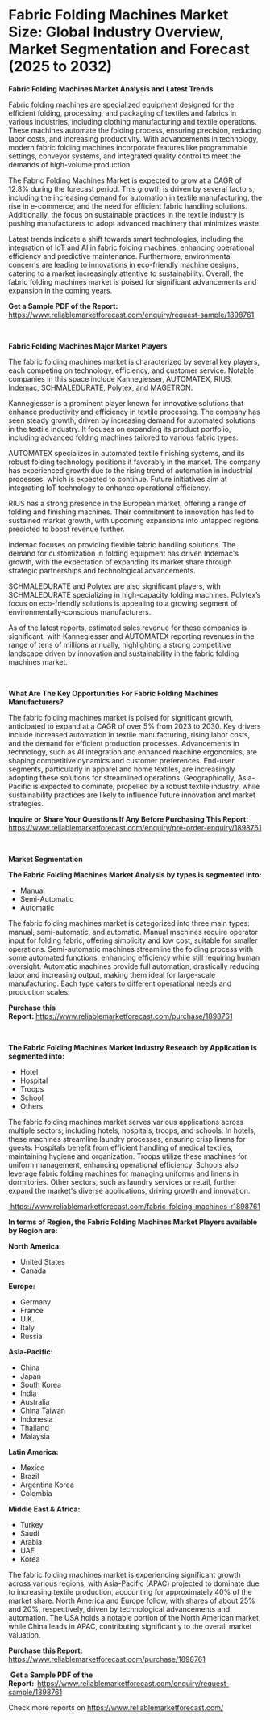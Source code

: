 <p><h1>Fabric Folding Machines Market Size: Global Industry Overview, Market Segmentation and Forecast (2025 to 2032)</h1></p><p><strong>Fabric Folding Machines Market Analysis and Latest Trends</strong></p>
<p><p>Fabric folding machines are specialized equipment designed for the efficient folding, processing, and packaging of textiles and fabrics in various industries, including clothing manufacturing and textile operations. These machines automate the folding process, ensuring precision, reducing labor costs, and increasing productivity. With advancements in technology, modern fabric folding machines incorporate features like programmable settings, conveyor systems, and integrated quality control to meet the demands of high-volume production.</p><p>The Fabric Folding Machines Market is expected to grow at a CAGR of 12.8% during the forecast period. This growth is driven by several factors, including the increasing demand for automation in textile manufacturing, the rise in e-commerce, and the need for efficient fabric handling solutions. Additionally, the focus on sustainable practices in the textile industry is pushing manufacturers to adopt advanced machinery that minimizes waste.</p><p>Latest trends indicate a shift towards smart technologies, including the integration of IoT and AI in fabric folding machines, enhancing operational efficiency and predictive maintenance. Furthermore, environmental concerns are leading to innovations in eco-friendly machine designs, catering to a market increasingly attentive to sustainability. Overall, the fabric folding machines market is poised for significant advancements and expansion in the coming years.</p></p>
<p><strong>Get a Sample PDF of the Report:&nbsp;</strong> <a href="https://www.reliablemarketforecast.com/enquiry/request-sample/1898761?utm_campaign=2441&utm_medium=2&utm_source=Github&utm_content=ia&utm_term=16022025&utm_id=fabric-folding-machines">https://www.reliablemarketforecast.com/enquiry/request-sample/1898761</a></p>
<p>&nbsp;</p>
<p><strong>Fabric Folding Machines Major Market Players</strong></p>
<p><p>The fabric folding machines market is characterized by several key players, each competing on technology, efficiency, and customer service. Notable companies in this space include Kannegiesser, AUTOMATEX, RIUS, Indemac, SCHMALEDURATE, Polytex, and MAGETRON.</p><p>Kannegiesser is a prominent player known for innovative solutions that enhance productivity and efficiency in textile processing. The company has seen steady growth, driven by increasing demand for automated solutions in the textile industry. It focuses on expanding its product portfolio, including advanced folding machines tailored to various fabric types.</p><p>AUTOMATEX specializes in automated textile finishing systems, and its robust folding technology positions it favorably in the market. The company has experienced growth due to the rising trend of automation in industrial processes, which is expected to continue. Future initiatives aim at integrating IoT technology to enhance operational efficiency.</p><p>RIUS has a strong presence in the European market, offering a range of folding and finishing machines. Their commitment to innovation has led to sustained market growth, with upcoming expansions into untapped regions predicted to boost revenue further.</p><p>Indemac focuses on providing flexible fabric handling solutions. The demand for customization in folding equipment has driven Indemac's growth, with the expectation of expanding its market share through strategic partnerships and technological advancements.</p><p>SCHMALEDURATE and Polytex are also significant players, with SCHMALEDURATE specializing in high-capacity folding machines. Polytex’s focus on eco-friendly solutions is appealing to a growing segment of environmentally-conscious manufacturers.</p><p>As of the latest reports, estimated sales revenue for these companies is significant, with Kannegiesser and AUTOMATEX reporting revenues in the range of tens of millions annually, highlighting a strong competitive landscape driven by innovation and sustainability in the fabric folding machines market.</p></p>
<p>&nbsp;</p>
<p><strong>What Are The Key Opportunities For Fabric Folding Machines Manufacturers?</strong></p>
<p><p>The fabric folding machines market is poised for significant growth, anticipated to expand at a CAGR of over 5% from 2023 to 2030. Key drivers include increased automation in textile manufacturing, rising labor costs, and the demand for efficient production processes. Advancements in technology, such as AI integration and enhanced machine ergonomics, are shaping competitive dynamics and customer preferences. End-user segments, particularly in apparel and home textiles, are increasingly adopting these solutions for streamlined operations. Geographically, Asia-Pacific is expected to dominate, propelled by a robust textile industry, while sustainability practices are likely to influence future innovation and market strategies.</p></p>
<p><strong>Inquire or Share Your Questions If Any Before Purchasing This Report:</strong> <a href="https://www.reliablemarketforecast.com/enquiry/pre-order-enquiry/1898761?utm_campaign=2441&utm_medium=2&utm_source=Github&utm_content=ia&utm_term=16022025&utm_id=fabric-folding-machines">https://www.reliablemarketforecast.com/enquiry/pre-order-enquiry/1898761</a></p>
<p>&nbsp;</p>
<p><strong>Market Segmentation</strong></p>
<p><strong>The Fabric Folding Machines Market Analysis by types is segmented into:</strong></p>
<p><ul><li>Manual</li><li>Semi-Automatic</li><li>Automatic</li></ul></p>
<p><p>The fabric folding machines market is categorized into three main types: manual, semi-automatic, and automatic. Manual machines require operator input for folding fabric, offering simplicity and low cost, suitable for smaller operations. Semi-automatic machines streamline the folding process with some automated functions, enhancing efficiency while still requiring human oversight. Automatic machines provide full automation, drastically reducing labor and increasing output, making them ideal for large-scale manufacturing. Each type caters to different operational needs and production scales.</p></p>
<p><strong>Purchase this Report:&nbsp;</strong><a href="https://www.reliablemarketforecast.com/purchase/1898761?utm_campaign=2441&utm_medium=2&utm_source=Github&utm_content=ia&utm_term=16022025&utm_id=fabric-folding-machines">https://www.reliablemarketforecast.com/purchase/1898761</a></p>
<p>&nbsp;</p>
<p><strong>The Fabric Folding Machines Market Industry Research by Application is segmented into:</strong></p>
<p><ul><li>Hotel</li><li>Hospital</li><li>Troops</li><li>School</li><li>Others</li></ul></p>
<p><p>The fabric folding machines market serves various applications across multiple sectors, including hotels, hospitals, troops, and schools. In hotels, these machines streamline laundry processes, ensuring crisp linens for guests. Hospitals benefit from efficient handling of medical textiles, maintaining hygiene and organization. Troops utilize these machines for uniform management, enhancing operational efficiency. Schools also leverage fabric folding machines for managing uniforms and linens in dormitories. Other sectors, such as laundry services or retail, further expand the market's diverse applications, driving growth and innovation.</p></p>
<p><a href="https://www.reliablemarketforecast.com/fabric-folding-machines-r1898761?utm_campaign=2441&utm_medium=2&utm_source=Github&utm_content=ia&utm_term=16022025&utm_id=fabric-folding-machines">&nbsp;https://www.reliablemarketforecast.com/fabric-folding-machines-r1898761</a></p>
<p><strong>In terms of Region, the Fabric Folding Machines Market Players available by Region are:</strong></p>
<p>
    <p> <strong> North America: </strong>
        <ul>
            <li>United States</li>
            <li>Canada</li>
        </ul>
        </p> 
    <p> <strong> Europe: </strong>
        <ul>
            <li>Germany</li>
            <li>France</li>
            <li>U.K.</li>
            <li>Italy</li>
            <li>Russia</li>
        </ul>
        </p> 
    <p> <strong> Asia-Pacific: </strong>
        <ul>
            <li>China</li>
            <li>Japan</li>
            <li>South Korea</li>
            <li>India</li>
            <li>Australia</li>
            <li>China Taiwan</li>
            <li>Indonesia</li>
            <li>Thailand</li>
            <li>Malaysia</li>
        </ul>
        </p> 
    <p> <strong> Latin America: </strong>
        <ul>
            <li>Mexico</li>
            <li>Brazil</li>
            <li>Argentina Korea</li>
            <li>Colombia</li>
        </ul>
        </p> 
    <p> <strong> Middle East & Africa: </strong>
        <ul>
            <li>Turkey</li>
            <li>Saudi</li>
            <li>Arabia</li>
            <li>UAE</li>
            <li>Korea</li>
        </ul>
    </p>
    </p>
<p><p>The fabric folding machines market is experiencing significant growth across various regions, with Asia-Pacific (APAC) projected to dominate due to increasing textile production, accounting for approximately 40% of the market share. North America and Europe follow, with shares of about 25% and 20%, respectively, driven by technological advancements and automation. The USA holds a notable portion of the North American market, while China leads in APAC, contributing significantly to the overall market valuation.</p></p>
<p><strong>Purchase this Report: </strong><a href="https://www.reliablemarketforecast.com/purchase/1898761?utm_campaign=2441&utm_medium=2&utm_source=Github&utm_content=ia&utm_term=16022025&utm_id=fabric-folding-machines">https://www.reliablemarketforecast.com/purchase/1898761</a></p>
<p>&nbsp;<strong>Get a Sample PDF of the Report:&nbsp;&nbsp;</strong><a href="https://www.reliablemarketforecast.com/enquiry/request-sample/1898761?utm_campaign=2441&utm_medium=2&utm_source=Github&utm_content=ia&utm_term=16022025&utm_id=fabric-folding-machines">https://www.reliablemarketforecast.com/enquiry/request-sample/1898761</a></p>
<p><strong></strong></p>
<p>Check more reports on <a href="https://www.reliablemarketforecast.com/?utm_campaign=2441&utm_medium=2&utm_source=Github&utm_content=ia&utm_term=16022025&utm_id=fabric-folding-machines">https://www.reliablemarketforecast.com/</a></p>
